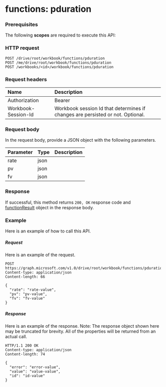 # functions: pduration


### Prerequisites
The following **scopes** are required to execute this API: 
### HTTP request
<!-- { "blockType": "ignored" } -->
```http
POST /drive/root/workbook/functions/pduration
POST /me/drive/root/workbook/functions/pduration
POST /workbooks/<id>/workbook/functions/pduration

```
### Request headers
| Name       | Description|
|:---------------|:----------|
| Authorization  | Bearer <code>|
| Workbook-Session-Id  | Workbook session Id that determines if changes are persisted or not. Optional.|

### Request body
In the request body, provide a JSON object with the following parameters.

| Parameter	   | Type	|Description|
|:---------------|:--------|:----------|
|rate|json||
|pv|json||
|fv|json||

### Response
If successful, this method returns `200, OK` response code and [functionResult](../resources/functionresult.md) object in the response body.

### Example
Here is an example of how to call this API.
##### Request
Here is an example of the request.
<!-- {
  "blockType": "request",
  "name": "functions_pduration"
}-->
```http
POST https://graph.microsoft.com/v1.0/drive/root/workbook/functions/pduration
Content-type: application/json
Content-length: 66

{
  "rate": "rate-value",
  "pv": "pv-value",
  "fv": "fv-value"
}
```

##### Response
Here is an example of the response. Note: The response object shown here may be truncated for brevity. All of the properties will be returned from an actual call.
<!-- {
  "blockType": "response",
  "truncated": true,
  "@odata.type": "microsoft.graph.functionResult"
} -->
```http
HTTP/1.1 200 OK
Content-type: application/json
Content-length: 74

{
  "error": "error-value",
  "value": "value-value",
  "id": "id-value"
}
```

<!-- uuid: 8fcb5dbc-d5aa-4681-8e31-b001d5168d79
2015-10-25 14:57:30 UTC -->
<!-- {
  "type": "#page.annotation",
  "description": "functions: pduration",
  "keywords": "",
  "section": "documentation",
  "tocPath": ""
}-->